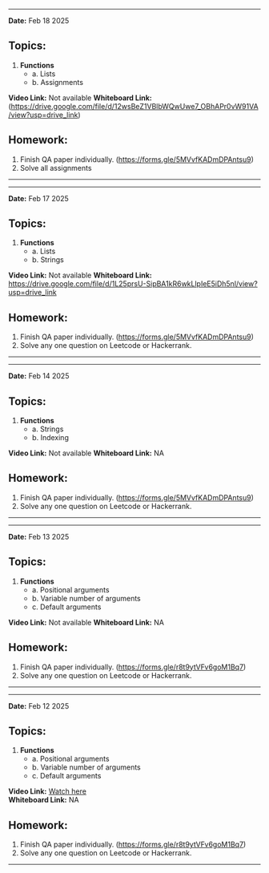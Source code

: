 
---
**Date:** Feb 18 2025  

## Topics:  
1. **Functions**  
   - a. Lists
   - b. Assignments


**Video Link:** Not available
**Whiteboard Link:** (https://drive.google.com/file/d/12wsBeZ1VBlbWQwUwe7_OBhAPr0vW91VA/view?usp=drive_link)

## Homework:  
1. Finish QA paper individually. (https://forms.gle/5MVvfKADmDPAntsu9)
2. Solve all assignments
---

---
**Date:** Feb 17 2025  

## Topics:  
1. **Functions**  
   - a. Lists
   - b. Strings


**Video Link:** Not available
**Whiteboard Link:** https://drive.google.com/file/d/1L25prsU-SipBA1kR6wkLlpIeE5iDh5nl/view?usp=drive_link

## Homework:  
1. Finish QA paper individually. (https://forms.gle/5MVvfKADmDPAntsu9)
2. Solve any one question on Leetcode or Hackerrank. 
---

---
**Date:** Feb 14 2025  

## Topics:  
1. **Functions**  
   - a. Strings
   - b. Indexing


**Video Link:** Not available
**Whiteboard Link:** NA

## Homework:  
1. Finish QA paper individually. (https://forms.gle/5MVvfKADmDPAntsu9)
2. Solve any one question on Leetcode or Hackerrank. 
---

---
**Date:** Feb 13 2025  

## Topics:  
1. **Functions**  
   - a. Positional arguments
   - b. Variable number of arguments
   - c. Default arguments


**Video Link:** Not available
**Whiteboard Link:** NA

## Homework:  
1. Finish QA paper individually. (https://forms.gle/r8t9ytVFv6goM1Bq7)
2. Solve any one question on Leetcode or Hackerrank. 
---


---
**Date:** Feb 12 2025  

## Topics:  
1. **Functions**  
   - a. Positional arguments
   - b. Variable number of arguments
   - c. Default arguments


**Video Link:** [Watch here](https://drive.google.com/file/d/1CLhb27wP_hvejZ-tz2_SYtWyAzLBRrT9/view?usp=drive_link)  
**Whiteboard Link:** NA

## Homework:  
1. Finish QA paper individually. (https://forms.gle/r8t9ytVFv6goM1Bq7)
2. Solve any one question on Leetcode or Hackerrank. 
---

